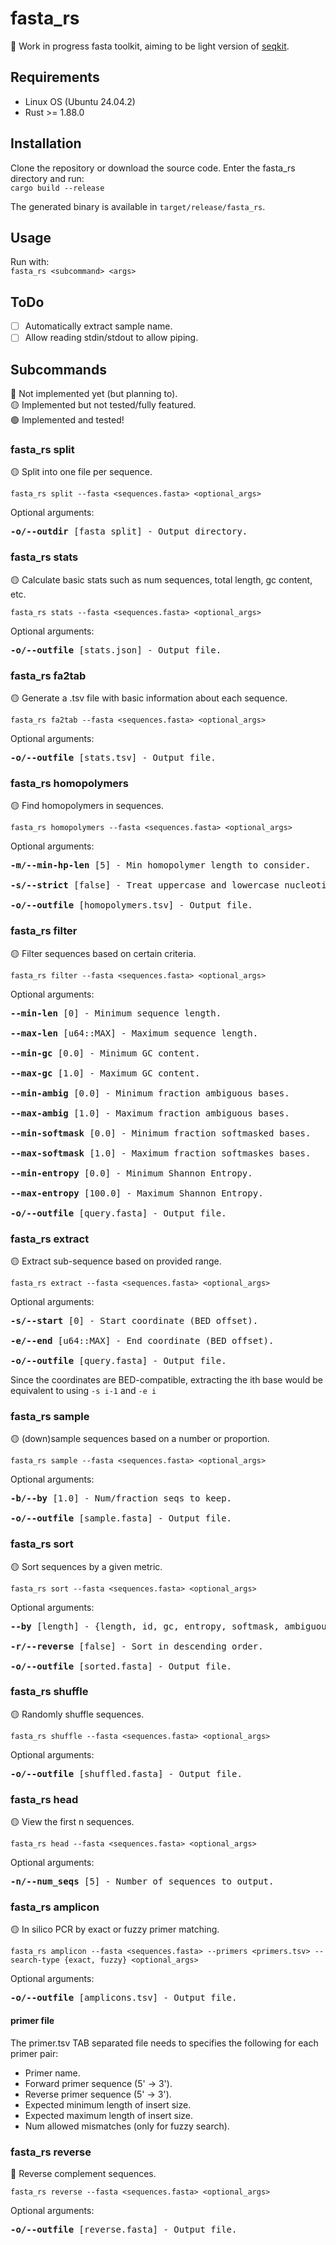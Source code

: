 # fasta_rs
🚧 Work in progress fasta toolkit, aiming to be light version of [seqkit](https://github.com/shenwei356/seqkit/).

## Requirements
- Linux OS (Ubuntu 24.04.2)
- Rust >= 1.88.0

## Installation
Clone the repository or download the source code. Enter the fasta_rs directory and run:<br>
`cargo build --release`

The generated binary is available in `target/release/fasta_rs`.

## Usage
Run with:<br>
`fasta_rs <subcommand> <args>`

## ToDo
- [ ] Automatically extract sample name.
- [ ] Allow reading stdin/stdout to allow piping.

## Subcommands
🔴 Not implemented yet (but planning to).<br>
🟡 Implemented but not tested/fully featured.<br>
🟢 Implemented and tested!

### fasta_rs split
🟡 Split into one file per sequence.

`fasta_rs split --fasta <sequences.fasta> <optional_args>`

Optional arguments:
<pre>
<b>-o/--outdir</b> [fasta_split] - Output directory.
</pre>

### fasta_rs stats
🟡 Calculate basic stats such as num sequences, total length, gc content, etc.

`fasta_rs stats --fasta <sequences.fasta> <optional_args>`

Optional arguments:
<pre>
<b>-o/--outfile</b> [stats.json] - Output file.
</pre>

### fasta_rs fa2tab
🟡 Generate a .tsv file with basic information about each sequence.

`fasta_rs fa2tab --fasta <sequences.fasta> <optional_args>`

Optional arguments:
<pre>
<b>-o/--outfile</b> [stats.tsv] - Output file.
</pre>

### fasta_rs homopolymers
🟡 Find homopolymers in sequences.

`fasta_rs homopolymers --fasta <sequences.fasta> <optional_args>`

Optional arguments:
<pre>
<b>-m/--min-hp-len</b> [5] - Min homopolymer length to consider.

<b>-s/--strict</b> [false] - Treat uppercase and lowercase nucleotides as different. E.g., AAAAA and aaaaa will be considered separate.

<b>-o/--outfile</b> [homopolymers.tsv] - Output file.
</pre>

### fasta_rs filter
🟡 Filter sequences based on certain criteria.

`fasta_rs filter --fasta <sequences.fasta> <optional_args>`

Optional arguments:
<pre>
<b>--min-len</b> [0] - Minimum sequence length.

<b>--max-len</b> [u64::MAX] - Maximum sequence length.

<b>--min-gc</b> [0.0] - Minimum GC content.

<b>--max-gc</b> [1.0] - Maximum GC content.

<b>--min-ambig</b> [0.0] - Minimum fraction ambiguous bases.

<b>--max-ambig</b> [1.0] - Maximum fraction ambiguous bases.

<b>--min-softmask</b> [0.0] - Minimum fraction softmasked bases.

<b>--max-softmask</b> [1.0] - Maximum fraction softmaskes bases.

<b>--min-entropy</b> [0.0] - Minimum Shannon Entropy.

<b>--max-entropy</b> [100.0] - Maximum Shannon Entropy.

<b>-o/--outfile</b> [query.fasta] - Output file.
</pre>

### fasta_rs extract
🟡 Extract sub-sequence based on provided range.

`fasta_rs extract --fasta <sequences.fasta> <optional_args>`

Optional arguments:
<pre>
<b>-s/--start</b> [0] - Start coordinate (BED offset).

<b>-e/--end</b> [u64::MAX] - End coordinate (BED offset).

<b>-o/--outfile</b> [query.fasta] - Output file.
</pre>

Since the coordinates are BED-compatible, extracting the ith base would be equivalent to using `-s i-1` and `-e i`

### fasta_rs sample
🟡 (down)sample sequences based on a number or proportion.

`fasta_rs sample --fasta <sequences.fasta> <optional_args>`

Optional arguments:
<pre>
<b>-b/--by</b> [1.0] - Num/fraction seqs to keep.

<b>-o/--outfile</b> [sample.fasta] - Output file.
</pre>

### fasta_rs sort
🟡 Sort sequences by a given metric.


`fasta_rs sort --fasta <sequences.fasta> <optional_args>`

Optional arguments:
<pre>
<b>--by</b> [length] - {length, id, gc, entropy, softmask, ambiguous}.

<b>-r/--reverse</b> [false] - Sort in descending order.

<b>-o/--outfile</b> [sorted.fasta] - Output file.
</pre>

### fasta_rs shuffle
🟡 Randomly shuffle sequences.


`fasta_rs shuffle --fasta <sequences.fasta> <optional_args>`

Optional arguments:
<pre>
<b>-o/--outfile</b> [shuffled.fasta] - Output file.
</pre>

### fasta_rs head
🟡 View the first n sequences.

`fasta_rs head --fasta <sequences.fasta> <optional_args>`

Optional arguments:
<pre>
<b>-n/--num_seqs</b> [5] - Number of sequences to output.
</pre>

### fasta_rs amplicon
🟡 In silico PCR by exact or fuzzy primer matching.

`fasta_rs amplicon --fasta <sequences.fasta> --primers <primers.tsv> --search-type {exact, fuzzy} <optional_args>`

Optional arguments:
<pre>
<b>-o/--outfile</b> [amplicons.tsv] - Output file.
</pre>

#### primer file
The primer.tsv TAB separated file needs to specifies the following for each primer pair:
- Primer name.
- Forward primer sequence (5' -> 3').
- Reverse primer sequence (5' -> 3').
- Expected minimum length of insert size.
- Expected maximum length of insert size.
- Num allowed mismatches (only for fuzzy search).

### fasta_rs reverse
🔴 Reverse complement sequences.

`fasta_rs reverse --fasta <sequences.fasta> <optional_args>`

Optional arguments:
<pre>
<b>-o/--outfile</b> [reverse.fasta] - Output file.
</pre>
